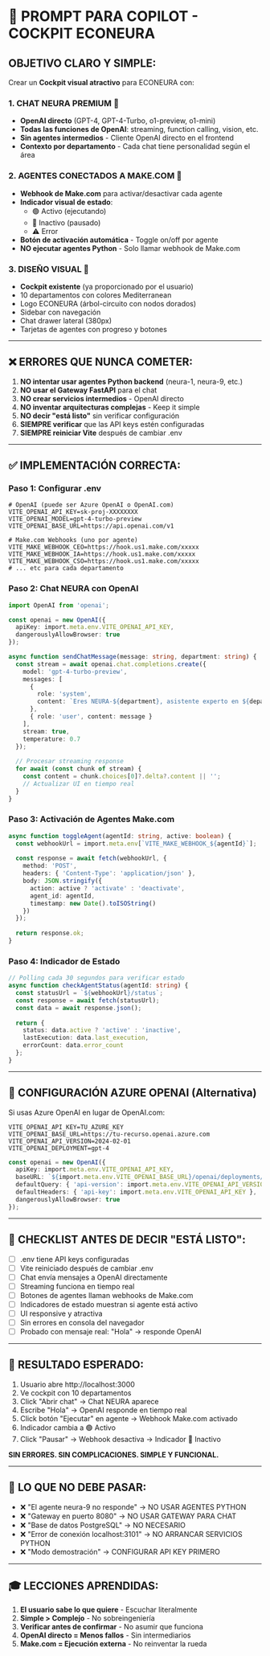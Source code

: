 # 🎯 PROMPT PARA COPILOT - COCKPIT ECONEURA

## OBJETIVO CLARO Y SIMPLE:

Crear un **Cockpit visual atractivo** para ECONEURA con:

### 1. CHAT NEURA PREMIUM 💬
- **OpenAI directo** (GPT-4, GPT-4-Turbo, o1-preview, o1-mini)
- **Todas las funciones de OpenAI**: streaming, function calling, vision, etc.
- **Sin agentes intermedios** - Cliente OpenAI directo en el frontend
- **Contexto por departamento** - Cada chat tiene personalidad según el área

### 2. AGENTES CONECTADOS A MAKE.COM 🔗
- **Webhook de Make.com** para activar/desactivar cada agente
- **Indicador visual de estado**: 
  - 🟢 Activo (ejecutando)
  - 🔴 Inactivo (pausado)
  - ⚠️ Error
- **Botón de activación automática** - Toggle on/off por agente
- **NO ejecutar agentes Python** - Solo llamar webhook de Make.com

### 3. DISEÑO VISUAL 🎨
- **Cockpit existente** (ya proporcionado por el usuario)
- 10 departamentos con colores Mediterranean
- Logo ECONEURA (árbol-circuito con nodos dorados)
- Sidebar con navegación
- Chat drawer lateral (380px)
- Tarjetas de agentes con progreso y botones

---

## ❌ ERRORES QUE NUNCA COMETER:

1. **NO intentar usar agentes Python backend** (neura-1, neura-9, etc.)
2. **NO usar el Gateway FastAPI** para el chat
3. **NO crear servicios intermedios** - OpenAI directo
4. **NO inventar arquitecturas complejas** - Keep it simple
5. **NO decir "está listo"** sin verificar configuración
6. **SIEMPRE verificar** que las API keys estén configuradas
7. **SIEMPRE reiniciar Vite** después de cambiar .env

---

## ✅ IMPLEMENTACIÓN CORRECTA:

### Paso 1: Configurar .env
```env
# OpenAI (puede ser Azure OpenAI o OpenAI.com)
VITE_OPENAI_API_KEY=sk-proj-XXXXXXXX
VITE_OPENAI_MODEL=gpt-4-turbo-preview
VITE_OPENAI_BASE_URL=https://api.openai.com/v1

# Make.com Webhooks (uno por agente)
VITE_MAKE_WEBHOOK_CEO=https://hook.us1.make.com/xxxxx
VITE_MAKE_WEBHOOK_IA=https://hook.us1.make.com/xxxxx
VITE_MAKE_WEBHOOK_CSO=https://hook.us1.make.com/xxxxx
# ... etc para cada departamento
```

### Paso 2: Chat NEURA con OpenAI
```typescript
import OpenAI from 'openai';

const openai = new OpenAI({
  apiKey: import.meta.env.VITE_OPENAI_API_KEY,
  dangerouslyAllowBrowser: true
});

async function sendChatMessage(message: string, department: string) {
  const stream = await openai.chat.completions.create({
    model: 'gpt-4-turbo-preview',
    messages: [
      {
        role: 'system',
        content: `Eres NEURA-${department}, asistente experto en ${department}.`
      },
      { role: 'user', content: message }
    ],
    stream: true,
    temperature: 0.7
  });
  
  // Procesar streaming response
  for await (const chunk of stream) {
    const content = chunk.choices[0]?.delta?.content || '';
    // Actualizar UI en tiempo real
  }
}
```

### Paso 3: Activación de Agentes Make.com
```typescript
async function toggleAgent(agentId: string, active: boolean) {
  const webhookUrl = import.meta.env[`VITE_MAKE_WEBHOOK_${agentId}`];
  
  const response = await fetch(webhookUrl, {
    method: 'POST',
    headers: { 'Content-Type': 'application/json' },
    body: JSON.stringify({
      action: active ? 'activate' : 'deactivate',
      agent_id: agentId,
      timestamp: new Date().toISOString()
    })
  });
  
  return response.ok;
}
```

### Paso 4: Indicador de Estado
```typescript
// Polling cada 30 segundos para verificar estado
async function checkAgentStatus(agentId: string) {
  const statusUrl = `${webhookUrl}/status`;
  const response = await fetch(statusUrl);
  const data = await response.json();
  
  return {
    status: data.active ? 'active' : 'inactive',
    lastExecution: data.last_execution,
    errorCount: data.error_count
  };
}
```

---

## 🔧 CONFIGURACIÓN AZURE OPENAI (Alternativa)

Si usas Azure OpenAI en lugar de OpenAI.com:

```env
VITE_OPENAI_API_KEY=TU_AZURE_KEY
VITE_OPENAI_BASE_URL=https://tu-recurso.openai.azure.com
VITE_OPENAI_API_VERSION=2024-02-01
VITE_OPENAI_DEPLOYMENT=gpt-4
```

```typescript
const openai = new OpenAI({
  apiKey: import.meta.env.VITE_OPENAI_API_KEY,
  baseURL: `${import.meta.env.VITE_OPENAI_BASE_URL}/openai/deployments/${import.meta.env.VITE_OPENAI_DEPLOYMENT}`,
  defaultQuery: { 'api-version': import.meta.env.VITE_OPENAI_API_VERSION },
  defaultHeaders: { 'api-key': import.meta.env.VITE_OPENAI_API_KEY },
  dangerouslyAllowBrowser: true
});
```

---

## 📝 CHECKLIST ANTES DE DECIR "ESTÁ LISTO":

- [ ] .env tiene API keys configuradas
- [ ] Vite reiniciado después de cambiar .env
- [ ] Chat envía mensajes a OpenAI directamente
- [ ] Streaming funciona en tiempo real
- [ ] Botones de agentes llaman webhooks de Make.com
- [ ] Indicadores de estado muestran si agente está activo
- [ ] UI responsive y atractiva
- [ ] Sin errores en consola del navegador
- [ ] Probado con mensaje real: "Hola" → responde OpenAI

---

## 🎯 RESULTADO ESPERADO:

1. Usuario abre http://localhost:3000
2. Ve cockpit con 10 departamentos
3. Click "Abrir chat" → Chat NEURA aparece
4. Escribe "Hola" → OpenAI responde en tiempo real
5. Click botón "Ejecutar" en agente → Webhook Make.com activado
6. Indicador cambia a 🟢 Activo
7. Click "Pausar" → Webhook desactiva → Indicador 🔴 Inactivo

**SIN ERRORES. SIN COMPLICACIONES. SIMPLE Y FUNCIONAL.**

---

## 🚫 LO QUE NO DEBE PASAR:

- ❌ "El agente neura-9 no responde" → NO USAR AGENTES PYTHON
- ❌ "Gateway en puerto 8080" → NO USAR GATEWAY PARA CHAT
- ❌ "Base de datos PostgreSQL" → NO NECESARIO
- ❌ "Error de conexión localhost:3101" → NO ARRANCAR SERVICIOS PYTHON
- ❌ "Modo demostración" → CONFIGURAR API KEY PRIMERO

---

## 🎓 LECCIONES APRENDIDAS:

1. **El usuario sabe lo que quiere** - Escuchar literalmente
2. **Simple > Complejo** - No sobreingeniería
3. **Verificar antes de confirmar** - No asumir que funciona
4. **OpenAI directo = Menos fallos** - Sin intermediarios
5. **Make.com = Ejecución externa** - No reinventar la rueda
